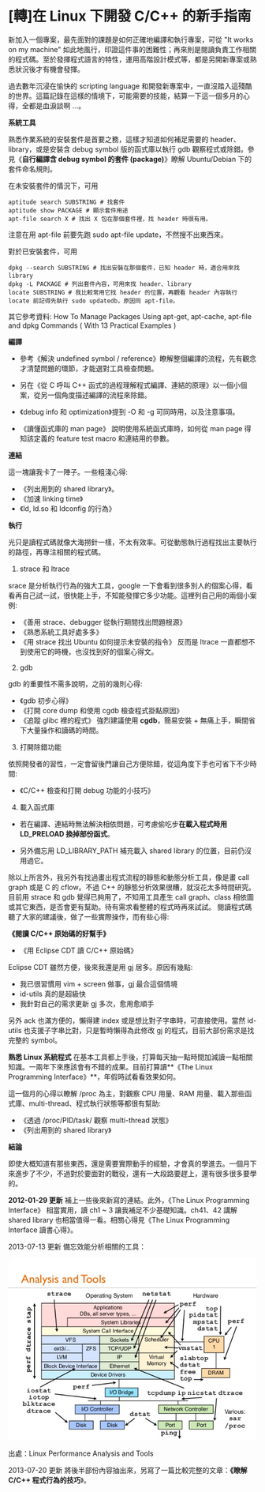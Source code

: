 # [轉]在 Linux 下開發 C/C++ 的新手指南


新加入一個專案，最先面對的課題是如何正確地編譯和執行專案，可從 "It works on my machine" 如此地風行，印證這件事的困難性；再來則是閱讀負責工作相關的程式碼。至於發揮程式語言的特性，運用高階設計模式等，都是另開新專案或熟悉狀況後才有機會發揮。

過去數年沉浸在愉快的 scripting language 和開發新專案中，一直沒踏入這殘酷的世界。這篇記錄在這樣的情境下，可能需要的技能，結算一下這一個多月的心得，全都是血淚談啊 ...。

**系統工具**

熟悉作業系統的安裝套件是首要之務，這樣才知道如何補足需要的 header、library，或是安裝含 debug symbol 版的函式庫以執行 gdb 觀察程式或除錯。參見《**自行編譯含 debug symbol 的套件 (package)**》瞭解 Ubuntu/Debian 下的套件命名規則。

在未安裝套件的情況下，可用

```
aptitude search SUBSTRING # 找套件
aptitude show PACKAGE # 顯示套件用途
apt-file search X # 找出 X 包在那個套件裡，找 header 時很有用。
```

注意在用 apt-file 前要先跑 sudo apt-file update，不然搜不出東西來。

對於已安裝套件，可用

```
dpkg --search SUBSTRING # 找出安裝在那個套件，已知 header 時，適合用來找 library
dpkg -L PACKAGE # 列出套件內容，可用來找 header、library
locate SUBSTRING # 我比較常用它找 header 的位置，再觀看 header 內容執行 locate 前記得先執行 sudo updatedb，原因同 apt-file。
```

其它參考資料: How To Manage Packages Using apt-get, apt-cache, apt-file and dpkg Commands ( With 13 Practical Examples )

**編譯**
- 參考《解決 undefined symbol / reference》瞭解整個編譯的流程，先有觀念才清楚問題的環節，才能選對工具檢查問題。

- 另在《從 C 呼叫 C++ 函式的過程理解程式編譯、連結的原理》以一個小個案，從另一個角度描述編譯的流程來除錯。

- 《debug info 和 optimization》提到 -O 和 -g 可同時用，以及注意事項。

- 《讀懂函式庫的 man page》 說明使用系統函式庫時，如何從 man page 得知該定義的 feature test macro 和連結用的參數。

**連結**

這一塊讓我卡了一陣子。一些粗淺心得:

- 《列出用到的 shared library》。
- 《加速 linking time》
- 《ld, ld.so 和 ldconfig 的行為》

**執行**

光只是讀程式碼就像大海撈針一樣，不太有效率。可從動態執行過程找出主要執行的路徑，再專注相關的程式碼。

1. strace 和 ltrace

srace 是分析執行行為的強大工具，google 一下會看到很多別人的個案心得，看看再自己試一試，很快能上手，不知能發揮它多少功能。這裡列自己用的兩個小案例:

- 《善用 strace、debugger 從執行期間找出問題根源》
- 《熟悉系統工具好處多多》
- 《用 strace 找出 Ubuntu 如何提示未安裝的指令》
反而是 ltrace 一直都想不到使用它的時機，也沒找到好的個案心得文。

2. gdb

gdb 的重要性不需多說明，之前的幾則心得:

- 《gdb 初步心得》
- 《打開 core dump 和使用 cgdb 檢查程式掛點原因》
- 《追蹤 glibc 裡的程式》
強烈建議使用 **cgdb**，簡易安裝 + 無痛上手，瞬間省下大量操作和讀碼的時間。

3. 打開除錯功能

依照開發者的習性，一定會留後門讓自己方便除錯，從這角度下手也可省下不少時間:

- 《C/C++ 檢查和打開 debug 功能的小技巧》

4. 載入函式庫

- 若在編譯、連結時無法解決相依問題，可考慮偷吃步**在載入程式時用 LD_PRELOAD 換掉部份函式**。

- 另外備忘用 LD_LIBRARY_PATH 補充載入 shared library 的位置，目前仍沒用過它。

除以上所言外，我另外有找過畫出程式流程的靜態和動態分析工具，像是畫 call graph 或是 C 的 cflow。不過 C++ 的靜態分析效果很糟，就沒花太多時間研究。目前用 strace 和 gdb 覺得已夠用了，不知用工具產生 call graph、class 相依圖或其它東西，是否會更有幫助。待有需求看整體的程式時再來試試。
閱讀程式碼
聽了大家的建議後，做了一些實際操作，而有些心得:

**《閱讀 C/C++ 原始碼的好幫手》**
- 《用 Eclipse CDT 讀 C/C++ 原始碼》

Eclipse CDT 雖然方便，後來我還是用 gj 居多。原因有幾點:

- 我已很習慣用 vim + screen 做事，gj 最合這個情境
- id-utils 真的是超級快
- 我針對自己的需求更新 gj 多次，愈用愈順手

另外 ack 也滿方便的，懶得建 index 或是想比對子字串時，可直接使用。當然 id-utils 也支援子字串比對，只是暫時懶得為此修改 gj 的程式，目前大部份需求是找完整的 symbol。

**熟悉 Linux 系統程式**
在基本工具都上手後，打算每天抽一點時間加減讀一點相關知識。一兩年下來應該會有不錯的成果。目前打算讀**《The Linux Programming Interface》**，年假時試看看效果如何。

這一個月的心得以瞭解 /proc 為主，對觀察 CPU 用量、RAM 用量、載入那些函式庫、multi-thread、程式執行狀態等都很有幫助:

- 《透過 /proc/PID/task/ 觀察 multi-thread 狀態》
- 《列出用到的 shared library》

**結論**

即使大概知道有那些東西，還是需要實際動手的經驗，才會真的學進去。一個月下來進步了不少，不過對於要面對的戰役，還有一大段路要趕上，還有很多很多要學的。

**2012-01-29 更新**
補上一些後來新寫的連結。此外，《The Linux Programming Interface》 相當實用，讀 ch1 ~ 3 讓我補足不少基礎知識。ch41、42 講解 shared library 也相當值得一看。相關心得見《The Linux Programming Interface 讀書心得》。

2013-07-13 更新
備忘效能分析相關的工具：

![images](images/Linux+Performance+Analysis+and+Tools.png)


出處：Linux Performance Analysis and Tools

2013-07-20 更新
將後半部份內容抽出來，另寫了一篇比較完整的文章：**《瞭解 C/C++ 程式行為的技巧**》。

